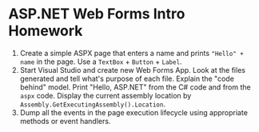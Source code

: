 # ASP.NET Web Forms Intro Homework

1. Create a simple ASPX page that enters a name and prints `"Hello" + name` in the page. Use a `TextBox` + `Button` + `Label`.
2. Start Visual Studio and create new Web Forms App. Look at the files generated and tell what's purpose of each file. Explain the "code behind" model. Print "Hello, ASP.NET" from the C# code and from the `aspx` code. Display the current assembly location by `Assembly.GetExecutingAssembly().Location`.
3. Dump all the events in the page execution lifecycle using appropriate methods or event handlers.